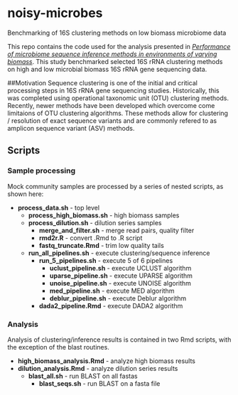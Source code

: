 # noisy-microbes
Benchmarking of 16S clustering methods on low biomass microbiome data

This repo contains the code used for the analysis presented in [*Performance of microbiome sequence inference methods in environments of varying biomass*](https://msystems.asm.org/content/4/1/e00163-18). This study benchmarked selected 16S rRNA clustering methods on high and low microbial biomass 16S rRNA gene sequencing data. 

##Motivation
Sequence clustering is one of the initial and critical processing steps in 16S rRNA gene sequencing studies. Historically, this was completed using operational taxonomic unit (OTU) clustering methods. Recently, newer methods have been developed which overcome come limitaions of OTU clustering algorithms. These methods allow for clustering / resolution of exact sequence variants and are commonly refered to as amplicon sequence variant (ASV) methods. 


## Scripts
### Sample processing
Mock community samples are processed by a series of nested scripts, as shown here:

- **process_data.sh** - top level
	- **process_high_biomass.sh** - high biomass samples
	- **process_dilution.sh** - dilution series samples
		- **merge_and_filter.sh** - merge read pairs, quality filter
	    - **rmd2r.R** - convert .Rmd to .R script
        - **fastq_truncate.Rmd** - trim low quality tails
    - **run_all_pipelines.sh** - execute clustering/sequence inference
        - **run_5_pipelines.sh** - execute 5 of 6 pipelines
		    - **uclust_pipeline.sh** - execute UCLUST algorithm
			- **uparse_pipeline.sh** - execute UPARSE algorithm
			- **unoise_pipeline.sh** - execute UNOISE algorithm
			- **med_pipeline.sh** - execute MED algorithm
			- **deblur_pipeline.sh** - execute Deblur algorithm
        - **dada2_pipeline.Rmd** - execute DADA2 algorithm

### Analysis
Analysis of clustering/inference results is contained in two Rmd scripts, with the exception of the blast routines.

- **high_biomass_analysis.Rmd** - analyze high biomass results
- **dilution_analysis.Rmd** - analyze dilution series results
	- **blast_all.sh** - run BLAST on all fastas
		- **blast_seqs.sh** - run BLAST on a fasta file
